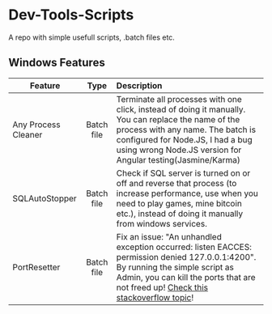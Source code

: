 # Dev-Tools-Scripts
A repo with simple usefull scripts, .batch files etc.

## Windows Features
| Feature  | Type | Description |
|----------|:-------------:|:-------------|
| Any Process Cleaner | Batch file | Terminate all processes with one click, instead of doing it manually. You can replace the name of the process with any name. The batch is configured for Node.JS, I had a bug using wrong Node.JS version for Angular testing(Jasmine/Karma) |
| SQLAutoStopper | Batch file | Check if SQL server is turned on or off and reverse that process (to increase performance, use when you need to play games, mine bitcoin etc.), instead of doing it manually from windows services.  |
| PortResetter | Batch file | Fix an issue: "An unhandled exception occurred: listen EACCES: permission denied 127.0.0.1:4200". By running the simple script as Admin, you can kill the ports that are not freed up! [Check this stackoverflow topic](https://stackoverflow.com/questions/60485038/ng-server-listen-eacces-permission-denied-127-0-0-14200)!  |
